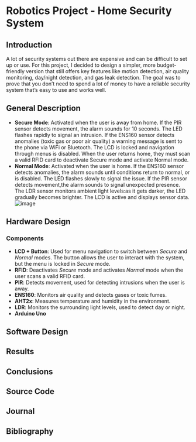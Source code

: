 # Robotics Project - Home Security System

## Introduction
A lot of security systems out there are expensive and can be difficult to set up or use. For this project, I decided to design a simpler, more budget-friendly version that still offers key features like motion detection, air quality monitoring, day/night detection, and gas leak detection. The goal was to prove that you don’t need to spend a lot of money to have a reliable security system that’s easy to use and works well.
## General Description
- **Secure Mode**: Activated when the user is away from home. If the PIR sensor detects movement, the alarm sounds for 10 seconds. The LED flashes rapidly to signal an intrusion. If the ENS160 sensor detects anomalies (toxic gas or poor air quality) a warning message is sent to the phone via WiFi or Bluetooth. The LCD is locked and navigation through menus is disabled. When the user returns home, they must scan a valid RFID card to deactivate Secure mode and activate Normal mode.
- **Normal Mode**: Activated when the user is home. If the ENS160 sensor detects anomalies, the alarm sounds until conditions return to normal, or is disabled. The LED flashes slowly to signal the issue. If the PIR sensor detects movement,the alarm sounds to signal unexpected presence. The LDR sensor monitors ambient light levels:as it gets darker, the LED gradually becomes brighter. The LCD is active and displays sensor data.
![image](https://github.com/user-attachments/assets/5774a3a7-8e23-4be2-a049-b1f1e4a75335)


## Hardware Design
### Components
- **LCD + Button**: Used for menu navigation to switch between *Secure* and *Normal* modes. The button allows the user to interact with the system, but the menu is locked in *Secure* mode.
- **RFID**: Deactivates *Secure* mode and activates *Normal* mode when the user scans a valid RFID card.
- **PIR**: Detects movement, used for detecting intrusions when the user is away.
- **ENS160**: Monitors air quality and detects gases or toxic fumes.
- **AHT2x**: Measures temperature and humidity in the environment.
- **LDR**: Monitors the surrounding light levels, used to detect day or night.
- **Arduino Uno**

## Software Design


## Results


## Conclusions


## Source Code


## Journal


## Bibliography

